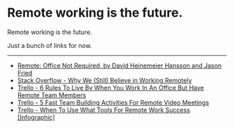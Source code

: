 # Remote working is the future.

Remote working is the future.

Just a bunch of links for now.

---

- [Remote: Office Not Required, by David Heinemeier Hansson and Jason Fried](https://37signals.com/remote)
- [Stack Overflow - Why We (Still) Believe in Working Remotely](https://stackoverflow.blog/2013/02/01/why-we-still-believe-in-working-remotely/?ref=survey-2016)
- [Trello - 6 Rules To Live By When You Work In An Office But Have Remote Team Members](http://blog.trello.com/6-mistakes-when-you-work-in-office-but-have-remote-team-members%C2%A0)
- [Trello - 5 Fast Team Building Activities For Remote Video Meetings](http://blog.trello.com/team-building-activities-video-meetings)
- [Trello - When To Use What Tools For Remote Work Success [Infographic]](http://blog.trello.com/tools-for-remote-work-success-infographic)
